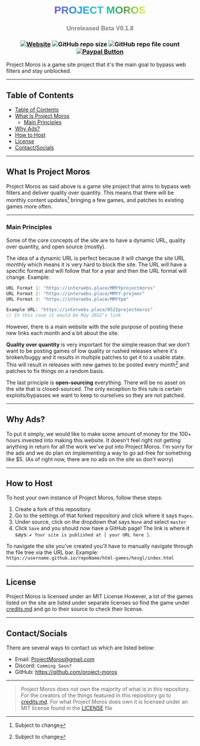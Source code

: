 <div id="header" align="center">
  <h1 style="margin-top: 0px; margin-bottom: 10px; font-family: sans-serif; background: linear-gradient(to right, #ef5350, #f48fb1, #7e57c2, #2196f3, #26c6da, #43a047, #eeff41, #f9a825, #ff5722); -webkit-background-clip: text; -webkit-text-fill-color: transparent;">PROJECT MOROS</h1>
  <h3 style="color: #808080; font-family: 'Nunito Sans', sans-serif;">Unreleased Beta V0.1.8<h3>
  <a href="https://sites.google.com/view/projectmoros"><img alt="Website" src="https://img.shields.io/website?&down_color=Red&down_message=Offline&up_color=Green&up_message=Online&url=https%3A%2F%2Fsites.google.com%2Fview%2Fprojectmoros&style=flat-square"></a>
  <img alt="GitHub repo size" src="https://img.shields.io/github/repo-size/Project-Moros/Project-Moros-Resources?style=flat-square">
  <img alt="GitHub repo file count" src="https://img.shields.io/github/directory-file-count/Project-Moros/Project-Moros-Resources?style=flat-square">
  <!-- <a href="https://discord.gg/INVITE"><img alt="Main Google Site" src="https://img.shields.io/discord/id here"></a> -->
  <a href="https://www.paypal.com/donate/?business=VJDEWWC6XZZ6W"><img alt="Paypal Button" src="https://img.shields.io/static/v1?label=PayPal&message=Donate&color=00457C&style=flat-square&logo=paypal"></a>
</div>
Project Moros is a game site project that it's the main goal to bypass web filters and stay unblocked.

---

## Table of Contents

- [Table of Contents](#table-of-contents)
- [What Is Project Moros](#what-is-project-moros)
  - [Main Principles](#main-principles)
- [Why Ads?](#why-ads)
- [How to Host](#how-to-host)
- [License](#license)
- [Contact/Socials](#contactsocials)

---

## What Is Project Moros

Project Moros as said above is a game site project that aims to bypass web filters and deliver quality over quantity. This means that there will be monthly content updates[^1] bringing a few games, and patches to existing games more often.

---

### Main Principles

Some of the core concepts of the site are to have a dynamic URL, quality over quantity, and open source (mostly).

The idea of a dynamic URL is perfect because it will change the site URL monthly which means it is very hard to block the site. The URL will have a specific format and will follow that for a year and then the URL format will change. Example:

```js
URL Format 1: "https://interwebs.place/MMYYprojectmoros"
URL Format 2: "https://interwebs.place/MMYY-projmor"
URL Format 3: "https://interwebs.place/MMYYpm"

Example URL: "https://interwebs.place/0522projectmoros"
// In this case it would be May 2022's link
```

However, there is a main website with the sole purpose of posting these new links each month and a bit about the site.

**Quality over quantity** is very important for the simple reason that we don't want to be posting games of low quality or rushed releases where it's broken/buggy and it results in multiple patches to get it to a usable state. This will result in releases with new games to be posted every month[^1] and patches to fix things on a random basis.

The last principle is **open-sourcing** everything. There will be no asset on the site that is closed-sourced. The only exception to this rule is certain exploits/bypasses we want to keep to ourselves so they are not patched.

---

## Why Ads?

To put it simply, we would like to make some amount of money for the 100+ hours invested into making this website. It doesn't feel right not getting anything in return for all the work we've put into Project Moros. I'm sorry for the ads and we do plan on implementing a way to go ad-free for something like $5. (As of right now, there are no ads on the site so don't worry)

---

## How to Host

To host your own instance of Project Moros, follow these steps:

1. Create a fork of this repository.
2. Go to the settings of that forked repository and click where it says `Pages`.
3. Under source, click on the dropdown that says `None` and select `master`
4. Click `Save` and you should now have a GitHub page! The link is where it says: `✔️ Your site is published at [ your URL here ]`.

To navigate the site you've created you'll have to manually navigate through the file tree via the URL bar. Example: `https://username.github.io/repoName/html-games/hexgl/index.html`

---

## License

Project Moros is licensed under an MIT License
However, a lot of the games listed on the site are listed under separate licenses so find the game under [credits.md](/credits.md) and go to their source to check their license.

---

## Contact/Socials

There are several ways to contact us which are listed below:

- Email: [ProjectMoros@gmail.com](mailto:projectmoros@gmail.com)
- Discord: `Comming Soon?`
- GitHub: https://github.com/project-moros

---

> Project Moros does not own the majority of what is in this repository. For the creators of the things featured in this repository go to [credits.md](/credits.md). For what Project Moros does own it is licensed under an MIT license found in the [LICENSE](/LICENSE) file

[^1]: Subject to change
